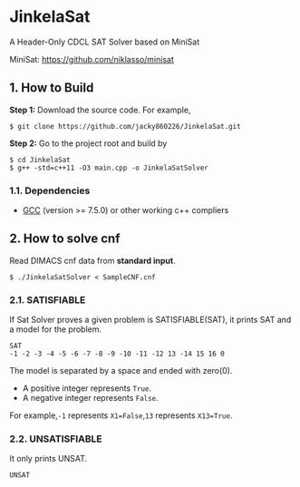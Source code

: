# JinkelaSat
A Header-Only CDCL SAT Solver based on MiniSat

MiniSat: https://github.com/niklasso/minisat

## 1. How to Build
**Step 1:** Download the source code. For example,
~~~
$ git clone https://github.com/jacky860226/JinkelaSat.git
~~~

**Step 2:** Go to the project root and build by
~~~
$ cd JinkelaSat
$ g++ -std=c++11 -O3 main.cpp -o JinkelaSatSolver
~~~

### 1.1. Dependencies

* [GCC](https://gcc.gnu.org/) (version >= 7.5.0) or other working c++ compliers

## 2. How to solve cnf

Read DIMACS cnf data from **standard input**.

```
$ ./JinkelaSatSolver < SampleCNF.cnf
```

### 2.1. SATISFIABLE

If Sat Solver proves a given problem is SATISFIABLE(SAT), it prints SAT and a model for the problem.

```
SAT
-1 -2 -3 -4 -5 -6 -7 -8 -9 -10 -11 -12 13 -14 15 16 0
```

The model is separated by a space and ended with zero(0).

-   A positive integer represents `True`.
-   A negative integer represents `False`.

For example,`-1` represents `X1=False`,`13` represents `X13=True`.

### 2.2. UNSATISFIABLE

It only prints UNSAT.

```
UNSAT
```